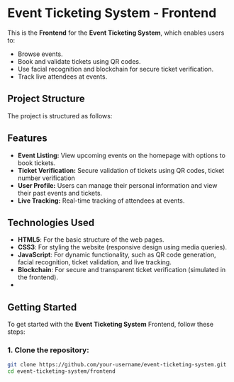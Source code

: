 # Event Ticketing System - Frontend

This is the **Frontend** for the **Event Ticketing System**, which enables users to:
- Browse events.
- Book and validate tickets using QR codes.
- Use facial recognition and blockchain for secure ticket verification.
- Track live attendees at events.

## Project Structure

The project is structured as follows:


## Features

- **Event Listing:** View upcoming events on the homepage with options to book tickets.
- **Ticket Verification:** Secure validation of tickets using QR codes, ticket number verification
- **User Profile:** Users can manage their personal information and view their past events and tickets.
- **Live Tracking:** Real-time tracking of attendees at events.

## Technologies Used

- **HTML5**: For the basic structure of the web pages.
- **CSS3**: For styling the website (responsive design using media queries).
- **JavaScript**: For dynamic functionality, such as QR code generation, facial recognition, ticket validation, and live tracking.
- **Blockchain**: For secure and transparent ticket verification (simulated in the frontend).
- 

## Getting Started

To get started with the **Event Ticketing System** Frontend, follow these steps:

### 1. Clone the repository:

```bash
git clone https://github.com/your-username/event-ticketing-system.git
cd event-ticketing-system/frontend
